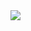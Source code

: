 <a href="https://github.com/thinktocode/GitFit/graphs/contributors">
  <img src="https://contrib.rocks/image?repo=thinktocode/GitFit" />
</a>

